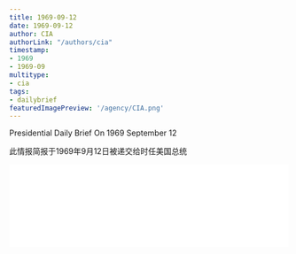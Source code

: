 ```yaml
---
title: 1969-09-12
date: 1969-09-12
author: CIA 
authorLink: "/authors/cia"
timestamp: 
- 1969
- 1969-09
multitype: 
- cia
tags: 
- dailybrief
featuredImagePreview: '/agency/CIA.png'
---
```



Presidential Daily Brief On 1969 September 12

此情报简报于1969年9月12日被递交给时任美国总统

<!--more-->





<div id="over" style="width:100%; overflow:hidden"> <iframe id="sFrame" name="sFrame" frameborder="no" border="0"  allowfullscreen marginwidth="0" scrolling="no" src = " /CIA/1969-09-12.html "  style = " position:absulute; width: 806px; top: 300;" > </iframe> </div>